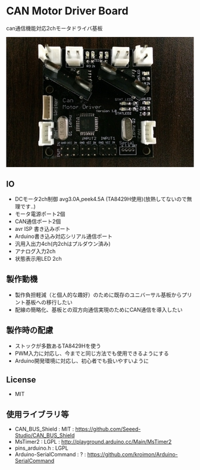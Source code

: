 # CAN Motor Driver Board


can通信機能対応2chモータドライバ基板

![基板](hardware/realboard.jpg)

## IO

- DCモータ2ch制御 avg3.0A,peek4.5A (TA8429H使用)(放熱してないので無理です..)
- モータ電源ポート2個
- CAN通信ポート2個
- avr ISP 書き込みポート
- Arduino書き込み対応シリアル通信ポート
- 汎用入出力4ch(内2chはプルダウン済み)
- アナログ入力2ch
- 状態表示用LED 2ch

## 製作動機

- 製作負担軽減（と個人的な趣好）のために既存のユニバーサル基板からプリント基板への移行したい
- 配線の簡略化、基板との双方向通信実現のためにCAN通信を導入したい

## 製作時の配慮
- ストックが多数あるTA8429Hを使う
- PWM入力に対応し、今までと同じ方法でも使用できるようにする
- Arduino開発環境に対応し、初心者でも扱いやすいように

## License

- MIT

## 使用ライブラリ等

- CAN_BUS_Shield : MIT : https://github.com/Seeed-Studio/CAN_BUS_Shield
- MsTimer2 : LGPL : http://playground.arduino.cc/Main/MsTimer2
- pins_arduino.h : LGPL
- Arduino-SerialCommand : ? : https://github.com/kroimon/Arduino-SerialCommand
